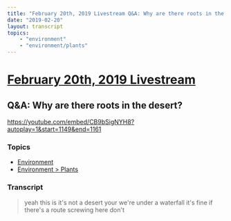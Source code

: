 ```yaml
---
title: "February 20th, 2019 Livestream Q&A: Why are there roots in the desert?"
date: "2019-02-20"
layout: transcript
topics:
    - "environment"
    - "environment/plants"
---
```

# [February 20th, 2019 Livestream](../2019-02-20.md)
## Q&A: Why are there roots in the desert?
https://youtube.com/embed/CB9bSigNYH8?autoplay=1&start=1149&end=1161

### Topics
* [Environment](../topics/environment.md)
* [Environment > Plants](../topics/environment/plants.md)

### Transcript

> yeah this is it's not a desert your we're under a waterfall it's fine if there's a route screwing here don't
